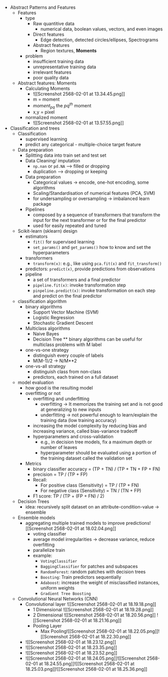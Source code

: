 - Abstract Patterns and Features
	- Features
		- type
			- Raw quantitive data
				- numerical data, boolean values, vectors, and even images
			- Direct features
				- Edge detection, detected circles/ellipses, Spectrograms
			- Abstract features
				- Region textures, **Moments**
		- problem
			- insufficient training data
			- unrepresentative training data
			- irrelevant features
			- poor quality data
	- Abstract features: Moments
		- Calculating Moments
			- ![[Screenshot 2568-02-01 at 13.34.45.png]]
			- m = moment
			- $moment_{pq}$ the $pq^{th}$ moment
			- x,y = pixel
		- normalized moment
			- ![[Screenshot 2568-02-01 at 13.57.55.png]]
- Classification and trees
	- Classification
		- supervised learning
		- predict any categorical - multiple-choice target feature
	- Data preparation
		- Splitting data into train set and test set
		- Data Cleaning/ imputation
			- `np.nan` or `pd.NA` --> filled or dropping
			- duplication --> dropping or keeping
		- Data preparation
			- Categorical values -> encode, one-hot encoding, some algorithms
			- Scaling/Standardisation of numerical features (PCA, SVM)
			- for undersampling or oversampling -> imbalanced learn package
		- Pipelines
			- composed by a sequence of transformers that transform the input for the next transformer or for the final predictor
			- used for easily repeated and tuned
	- Scikit-learn (sklearn) design
		- estimators
			- `fit()` for supervised learning
			- `set_params()` and `get_params()` how to know and set the hyperparameters 
		- transformers
			- `transform(x)`: e.g., like using `pca.fit(x)` and `fit_transform()`
		- predictors: `predict(x)`, provide predictions from observations  
		- pipeline
			- a set of transformers and a final predictor
			- `pipeline.fit(x)`: invoke transformation step
			- `pinpeline.predict(x)`: invoke transformation on each step and predict on the final predictor
	- classification algorithm 
		- binary algorithms 
			- Support Vector Machine (SVM)
			- Logistic Regression
			- Stochastic Gradient Descent
		- Multiclass algorithms
			- Naive Bayes
			- Decision Tree
		** binary algorithms can be useful for multiclass problems with M label
		- one-vs-one strategy
			- distinguish every couple of labels
			- M(M-1)/2 -> N/M**2
		- one-vs-all strategy
			- distinguish class from non-class
			- predictors, each trained on a full dataset
	- model evaluation
		- how good is the resulting model
		- overfitting or not
			- overfitting and underfitting
				- overfitting -> It memorizes the training set and is not good at generalizing to new inputs
				- underfitting -> not powerful enough to learn/explain the training data (low training accuracy)
			- increasing the model complexity by reducing bias and increasing variance, called bias-variance tradeoff
			- hyperparameters and cross-validation
				- e.g., in decision tree models, fix a maximum depth or number of leaves
				- hyperparameter should be evaluated using a portion of the training dataset called the validation set
		- Metrics
			- binary classifier accuracy = (TP + TN) / (TP + TN + FP + FN)
			- precision = TP / (TP + FP)
			- Recall: 
				- For positive class (Sensitivity) = TP / (TP + FN)
				- For negative class (Sensitivity) = TN / (TN + FP)
			- F1 score: TP / (TP + (FP + FN) / 2)
	- Decision Trees
		- idea: recursively split dataset on an attribute-condition-value -> ensemble
	- Ensemble models
		- aggregating multiple trained models to improve predictions![[Screenshot 2568-02-01 at 18.02.04.png]]
			- voting classifier 
			- average model irregularities -> decrease variance, reduce overfitting
			- parallelize train
			- example:
				- `VotingClassifier`
				- `BaggingClassifier` for patches and subspaces
				- `RandomForest`: random patches with decision trees
				- `Boosting`: Train predictors sequentially
				- `Adaboost`: increase the weight of misclassified instances, uniform weights
				- `Gradient Tree Boosting`
	- Convolutional Neural Networks (CNN)
		- Convolutional layer ![[Screenshot 2568-02-01 at 18.19.18.png]]
			- 1 Dimensional ![[Screenshot 2568-02-01 at 18.19.28.png]]
			- 2 Dimensional ![[Screenshot 2568-02-01 at 18.20.56.png]] ![[Screenshot 2568-02-01 at 18.21.16.png]]
			- Pooling Layer
				- Max Pooling![[Screenshot 2568-02-01 at 18.22.05.png]]![[Screenshot 2568-02-01 at 18.22.30.png]]
		- ![[Screenshot 2568-02-01 at 18.23.12.png]]
		- ![[Screenshot 2568-02-01 at 18.23.35.png]]
		- ![[Screenshot 2568-02-01 at 18.23.52.png]]
		- ![[Screenshot 2568-02-01 at 18.24.05.png]]![[Screenshot 2568-02-01 at 18.24.55.png]]![[Screenshot 2568-02-01 at 18.25.03.png]]![[Screenshot 2568-02-01 at 18.25.36.png]]
		